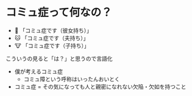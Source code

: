 # コミュ症って何なの？
- :dog: 「コミュ症です（彼女持ち）」 
- :cat: 「コミュ症です（夫持ち）」 
- :cow: 「コミュ症です（子持ち）」 

こういうの見ると「は？」と思うので言語化

- 僕が考えるコミュ症
  - コミュ障という呼称はいったんおいとく
- コミュ症 = その気になっても人と親密になれない欠陥・欠如を持つこと


